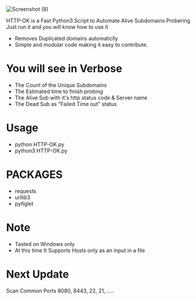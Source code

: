 
![Screenshot (8)](https://user-images.githubusercontent.com/51271019/153992379-0ad49411-c4f1-4ab4-93e8-ea3d77316cb6.png)


HTTP-OK is a Fast Python3 Script to Automate Alive Subdomains Probering 
Just run it and you will know how to use it 

* Removes Duplicated domains automaticlly
* Simple and modular code making it easy to contribute.

# You will see in Verbose
* The Count of the Unique Subdomains
* The Estimated time to finish probing
* The Alive Sub with it's http status code & Server name
* The Dead Sub as "Failed Time out" status


# Usage
* python HTTP-OK.py 
* python3 HTTP-OK.py 

# PACKAGES
* requests
* urllib3
* pyfiglet

# Note 
* Tasted on Windows only 
* At this time It Supports Hosts only as an input in a file 

# Next Update 
Scan Common Ports  8080, 8443, 22, 21, .....
